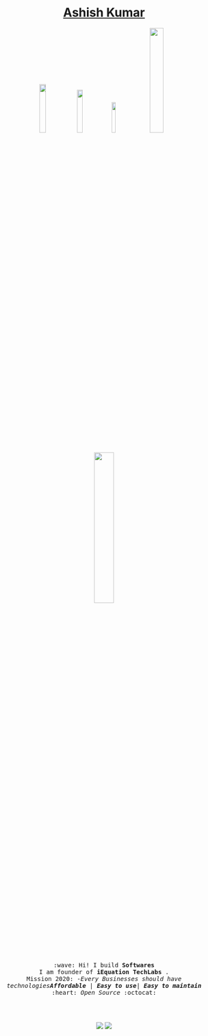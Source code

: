 <!--
**code-with-ashish/code-with-ashish** is a ✨ _special_ ✨ repository because its `README.md` (this file) appears on your GitHub profile.

Here are some ideas to get you started:

- 🔭 I’m currently working on ...
- 🌱 I’m currently learning ...
- 👯 I’m looking to collaborate on ...
- 🤔 I’m looking for help with ...
- 💬 Ask me about ...
- 📫 How to reach me: ...
- 😄 Pronouns: ...
- ⚡ Fun fact: ...
-->
<h1 align="center"><a href="http://www.iequations.com">Ashish Kumar</a></h1>
<p align="center">
  <a href="https://twitter.com/ashishu9" target="_blank"><img src="https://img.shields.io/badge/-@ashishu9-1ca0f1?style=flat&labelColor=1ca0f1&logo=twitter&logoColor=white&link=https://twitter.com/ashishu9" width="17%"/></a>
  <!-- <a href="https://medium.com/@ashishu9/" target="_blank"><img src="https://img.shields.io/badge/-@ashishu9-000000?style=flat&labelColor=black&logo=Medium&link=https://medium.com/@ashishu9/" width="16%"/></a> -->
  <a href="https://gitlab.com/code-with-ashish" target="_blank"><img src="https://img.shields.io/badge/-@code-with-ashish-292961?style=flat&labelColor=292961&logo=Gitlab&link=https://gitlab.com/code-with-ashish" width="16%"/></a>
  <a href="https://www.linkedin.com/in/iashish-kumar/" target="_blank"><img src="https://img.shields.io/badge/-iashish-kumar-blue?style=flat&logo=Linkedin&logoColor=white&link=https://www.linkedin.com/in/iashish-kumar/" width="13.5%"/></a>
  <a href="mailto:iashish@iequations.com" target="_blank"><img src="https://img.shields.io/badge/-iashish@iequations.com-c14438?style=flat&logo=Gmail&logoColor=white&link=mailto:iashish@iequations.com" width="25%"/></a>
</p>


<p align="center">
  <img src="" width="30%">
  <br><br>
  <samp>
    :wave: Hi! I build <b>Softwares</b>
    <br>I am founder of <b>iEquation TechLabs</b> <b><a href="https://iequations.com/"></a></b>.
    <br>Mission 2020: -<em>Every Businesses should have technologies<strong>Affordable</strong></em> | <em><strong>Easy to use</strong></em>| <em><strong>Easy to maintain</strong></em>
    <br> :heart: <em>Open Source</em> :octocat: <br><br>
  </samp>
</p>

<br>

<p align = "center">
  <img src = "https://github-readme-stats.vercel.app/api?username=code-with-ashish&show_icons=true&line_height=27">
  <img src = "https://github-readme-stats.vercel.app/api/top-langs/?username=code-with-ashish&hide=CSS,HTML">
</p>
